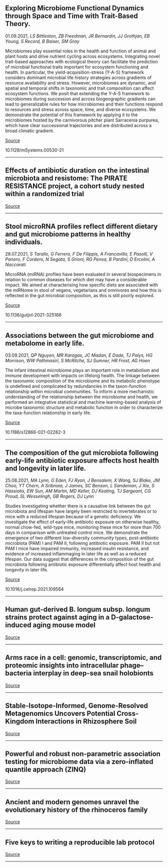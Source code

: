 ## Exploring Microbiome Functional Dynamics through Space and Time with Trait-Based Theory.
 01.09.2021, _LS Bittleston, ZB Freedman, JR Bernardin, JJ Grothjan, EB Young, S Record, B Baiser, SM Gray_


Microbiomes play essential roles in the health and function of animal and plant hosts and drive nutrient cycling across ecosystems. Integrating novel trait-based approaches with ecological theory can facilitate the prediction of microbial functional traits important for ecosystem functioning and health. In particular, the yield-acquisition-stress (Y-A-S) framework considers dominant microbial life history strategies across gradients of resource availability and stress. However, microbiomes are dynamic, and spatial and temporal shifts in taxonomic and trait composition can affect ecosystem functions. We posit that extending the Y-A-S framework to microbiomes during succession and across biogeographic gradients can lead to generalizable rules for how microbiomes and their functions respond to resources and stress across space, time, and diverse ecosystems. We demonstrate the potential of this framework by applying it to the microbiomes hosted by the carnivorous pitcher plant Sarracenia purpurea, which have clear successional trajectories and are distributed across a broad climatic gradient.

[Source](https://journals.asm.org/doi/10.1128/mSystems.00530-21)

10.1128/mSystems.00530-21

---

## Effects of antibiotic duration on the intestinal microbiota and resistome: The PIRATE RESISTANCE project, a cohort study nested within a randomized trial

[Source](https://www.thelancet.com/journals/ebiom/article/PIIS2352-3964(21)00359-5/fulltext)

---

## Stool microRNA profiles reflect different dietary and gut microbiome patterns in healthy individuals.
 28.07.2021, _S Tarallo, G Ferrero, F De Filippis, A Francavilla, E Pasolli, V Panero, F Cordero, N Segata, S Grioni, RG Pensa, B Pardini, D Ercolini, A Naccarati_


MicroRNA (miRNA) profiles have been evaluated in several biospecimens in relation to common diseases for which diet may have a considerable impact. We aimed at characterising how specific diets are associated with the miRNome in stool of vegans, vegetarians and omnivores and how this is reflected in the gut microbial composition, as this is still poorly explored.

[Source](https://gut.bmj.com/content/early/2021/07/27/gutjnl-2021-325168)

10.1136/gutjnl-2021-325168

---

## Associations between the gut microbiome and metabolome in early life.
 03.09.2021, _QP Nguyen, MR Karagas, JC Madan, E Dade, TJ Palys, HG Morrison, WW Pathmasiri, S McRitche, SJ Sumner, HR Frost, AG Hoen_


The infant intestinal microbiome plays an important role in metabolism and immune development with impacts on lifelong health. The linkage between the taxonomic composition of the microbiome and its metabolic phenotype is undefined and complicated by redundancies in the taxon-function relationship within microbial communities. To inform a more mechanistic understanding of the relationship between the microbiome and health, we performed an integrative statistical and machine learning-based analysis of microbe taxonomic structure and metabolic function in order to characterize the taxa-function relationship in early life.

[Source](https://bmcmicrobiol.biomedcentral.com/articles/10.1186/s12866-021-02282-3)

10.1186/s12866-021-02282-3

---

## The composition of the gut microbiota following early-life antibiotic exposure affects host health and longevity in later life.
 25.08.2021, _MA Lynn, G Eden, FJ Ryan, J Bensalem, X Wang, SJ Blake, JM Choo, YT Chern, A Sribnaia, J James, SC Benson, L Sandeman, J Xie, S Hassiotis, EW Sun, AM Martin, MD Keller, DJ Keating, TJ Sargeant, CG Proud, SL Wesselingh, GB Rogers, DJ Lynn_


Studies investigating whether there is a causative link between the gut microbiota and lifespan have largely been restricted to invertebrates or to mice with a reduced lifespan because of a genetic deficiency. We investigate the effect of early-life antibiotic exposure on otherwise healthy, normal chow-fed, wild-type mice, monitoring these mice for more than 700 days in comparison with untreated control mice. We demonstrate the emergence of two different low-diversity community types, post-antibiotic microbiota (PAM) I and PAM II, following antibiotic exposure. PAM II but not PAM I mice have impaired immunity, increased insulin resistance, and evidence of increased inflammaging in later life as well as a reduced lifespan. Our data suggest that differences in the composition of the gut microbiota following antibiotic exposure differentially affect host health and longevity in later life.

[Source](https://www.cell.com/cell-reports/fulltext/S2211-1247(21)00998-0)

10.1016/j.celrep.2021.109564

---

## Human gut-derived B. longum subsp. longum strains protect against aging in a D-galactose-induced aging mouse model 

[Source](https://microbiomejournal.biomedcentral.com/articles/10.1186/s40168-021-01108-8#Sec2)

---

## Arms race in a cell: genomic, transcriptomic, and proteomic insights into intracellular phage–bacteria interplay in deep-sea snail holobionts 

[Source](https://microbiomejournal.biomedcentral.com/articles/10.1186/s40168-021-01099-6)

---

## Stable-Isotope-Informed, Genome-Resolved Metagenomics Uncovers Potential Cross-Kingdom Interactions in Rhizosphere Soil 

[Source](https://journals.asm.org/doi/10.1128/mSphere.00085-21)

---

## Powerful and robust non-parametric association testing for microbiome data via a zero-inflated quantile approach (ZINQ)

[Source](https://microbiomejournal.biomedcentral.com/articles/10.1186/s40168-021-01129-3)

---

## Ancient and modern genomes unravel the evolutionary history of the rhinoceros family

[Source](https://www.cell.com/cell/fulltext/S0092-8674(21)00891-6)

---

## Five keys to writing a reproducible lab protocol

[Source](https://www.nature.com/articles/d41586-021-02428-3)

---

